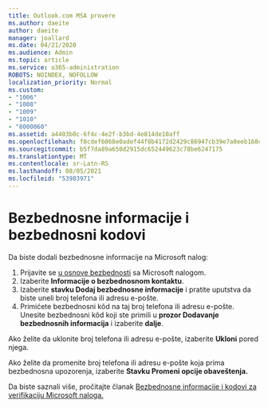 ```yaml
---
title: Outlook.com MSA provere
ms.author: daeite
author: daeite
manager: joallard
ms.date: 04/21/2020
ms.audience: Admin
ms.topic: article
ms.service: o365-administration
ROBOTS: NOINDEX, NOFOLLOW
localization_priority: Normal
ms.custom:
- "1006"
- "1008"
- "1009"
- "1010"
- "8000060"
ms.assetid: a4403b0c-6f4c-4e2f-b3bd-4e814de10aff
ms.openlocfilehash: f8cdef6068e0adef44f8b4172d2429c86947cb39e7a0eeb168ca6b4400e8b585
ms.sourcegitcommit: b5f7da89a650d2915dc652449623c78be6247175
ms.translationtype: MT
ms.contentlocale: sr-Latn-RS
ms.lasthandoff: 08/05/2021
ms.locfileid: "53983971"
---
```

# <a name="security-info-and-security-codes"></a>Bezbednosne informacije i bezbednosni kodovi

Da biste dodali bezbednosne informacije na Microsoft nalog:

1. Prijavite se [u osnove bezbednosti](https://account.microsoft.com/security) sa Microsoft nalogom.
1. Izaberite **Informacije o bezbednosnom kontaktu**.
1. Izaberite **stavku Dodaj bezbednosne informacije** i pratite uputstva da biste uneli broj telefona ili adresu e-pošte.
1. Primićete bezbednosni kôd na taj broj telefona ili adresu e-pošte. Unesite bezbednosni kôd koji ste primili u **prozor Dodavanje bezbednosnih informacija** i izaberite **dalje**.

Ako želite da uklonite broj telefona ili adresu e-pošte, izaberite **Ukloni** pored njega.

Ako želite da promenite broj telefona ili adresu e-pošte koja prima bezbednosna upozorenja, izaberite **Stavku Promeni opcije obaveštenja.**

Da biste saznali više, pročitajte članak [Bezbednosne informacije i kodovi za verifikaciju Microsoft naloga.](https://support.microsoft.com/help/12428/)